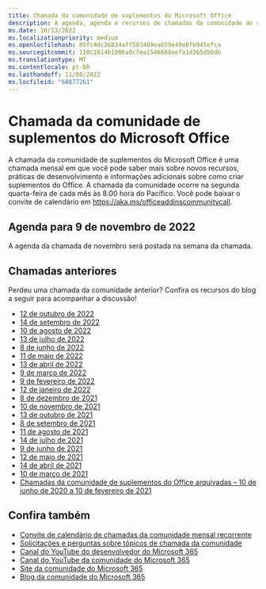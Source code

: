 ```yaml
---
title: Chamada da comunidade de suplementos do Microsoft Office
description: A agenda, agenda e recursos de chamadas da comunidade de suplementos mensais do Microsoft Office.
ms.date: 10/13/2022
ms.localizationpriority: medium
ms.openlocfilehash: 85fc4dc26834aff583409ea859e49e8fb945efca
ms.sourcegitcommit: 110c2614b1006a0cfea1546668aefa1d365d50db
ms.translationtype: MT
ms.contentlocale: pt-BR
ms.lasthandoff: 11/08/2022
ms.locfileid: "68877261"
---
```

# <a name="microsoft-office-add-ins-community-call"></a>Chamada da comunidade de suplementos do Microsoft Office

A chamada da comunidade de suplementos do Microsoft Office é uma chamada mensal em que você pode saber mais sobre novos recursos, práticas de desenvolvimento e informações adicionais sobre como criar suplementos do Office. A chamada da comunidade ocorre na segunda quarta-feira de cada mês às 8:00 hora do Pacífico. Você pode baixar o convite de calendário em https://aka.ms/officeaddinscommunitycall.

## <a name="agenda-for-november-9-2022-call"></a>Agenda para 9 de novembro de 2022

A agenda da chamada de novembro será postada na semana da chamada.

## <a name="previous-calls"></a>Chamadas anteriores

Perdeu uma chamada da comunidade anterior? Confira os recursos do blog a seguir para acompanhar a discussão!

- [12 de outubro de 2022](https://pnp.github.io/blog/office-add-ins-community-call/2022-10-12/)
- [14 de setembro de 2022](https://pnp.github.io/blog/office-add-ins-community-call/2022-09-14/)
- [10 de agosto de 2022](https://pnp.github.io/blog/office-add-ins-community-call/2022-08-10/)
- [13 de julho de 2022](https://pnp.github.io/blog/office-add-ins-community-call/2022-07-13/)
- [8 de junho de 2022](https://pnp.github.io/blog/office-add-ins-community-call/2022-06-08/)
- [11 de maio de 2022](https://pnp.github.io/blog/office-add-ins-community-call/2022-05-11/)
- [13 de abril de 2022](https://pnp.github.io/blog/office-add-ins-community-call/2022-04-13/)
- [9 de março de 2022](https://pnp.github.io/blog/office-add-ins-community-call/office-add-ins-community-call-march-9-2022/)
- [9 de fevereiro de 2022](https://pnp.github.io/blog/office-add-ins-community-call/office-add-ins-community-call-february-9-2022/)
- [12 de janeiro de 2022](https://pnp.github.io/blog/office-add-ins-community-call/office-add-ins-community-call-january-12-2022/)
- [8 de dezembro de 2021](https://pnp.github.io/blog/office-add-ins-community-call/office-add-ins-community-call-december-8-2021/)
- [10 de novembro de 2021](https://pnp.github.io/blog/office-add-ins-community-call/office-add-ins-community-call-november-10-2021/)
- [13 de outubro de 2021](https://pnp.github.io/blog/office-add-ins-community-call/office-add-ins-community-call-october-13-2021/)
- [8 de setembro de 2021](https://pnp.github.io/blog/office-add-ins-community-call/office-add-ins-community-call-september-8-2021/)
- [11 de agosto de 2021](https://pnp.github.io/blog/office-add-ins-community-call/office-add-ins-community-call-august-2021/)
- [14 de julho de 2021](https://pnp.github.io/blog/office-add-ins-community-call/office-add-ins-community-call-july-2021/)
- [9 de junho de 2021](https://pnp.github.io/blog/office-add-ins-community-call/office-add-ins-community-call-june-2021/)
- [12 de maio de 2021](https://pnp.github.io/blog/office-add-ins-community-call/office-add-ins-community-call-may-2021/)
- [14 de abril de 2021](https://pnp.github.io/blog/office-add-ins-community-call/office-add-ins-community-call-april-14-2021/)
- [10 de março de 2021](https://pnp.github.io/blog/office-add-ins-community-call/office-add-ins-community-call-march-10-2021/)
- [Chamadas da comunidade de suplementos do Office arquivadas – 10 de junho de 2020 a 10 de fevereiro de 2021](https://cdn.graph.office.net/prod/office/Office-Add-ins-Community-Call-Archive.pdf)

## <a name="see-also"></a>Confira também

- [Convite de calendário de chamadas da comunidade mensal recorrente](https://aka.ms/officeaddinscommunitycall)
- [Solicitações e perguntas sobre tópicos de chamada da comunidade](https://aka.ms/officeaddinsform)
- [Canal do YouTube do desenvolvedor do Microsoft 365](https://aka.ms/m365devyoutube)
- [Canal do YouTube da comunidade do Microsoft 365](https://aka.ms/m365pnp/videos)
- [Site da comunidade do Microsoft 365](https://aka.ms/m365pnp/community)
- [Blog da comunidade do Microsoft 365](https://aka.ms/m365pnp/community/blog)
